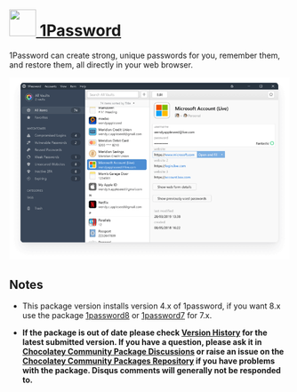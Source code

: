 # [<img src="https://cdn.jsdelivr.net/gh/chocolatey-community/chocolatey-packages@09451a71b28e4ee0b3ea3841ab130b1bbf46f9b0/icons/1password.png" height="48" width="48" /> 1Password](https://chocolatey.org/packages/1password)

1Password can create strong, unique passwords for you, remember them, and restore them, all directly in your web browser.

![screenshot](https://github.com/chocolatey-community/chocolatey-packages/blob/master/manual/1password4/screenshot.png?raw=true)

## Notes

- This package version installs version 4.x of 1password, if you want 8.x use the package [1password8](https://chocolatey.org/packages/1password8) or [1password7](https://chocolatey.org/packages/1password7) for 7.x.

- **If the package is out of date please check [Version History](#versionhistory) for the latest submitted version. If you have a question, please ask it in [Chocolatey Community Package Discussions](https://github.com/chocolatey-community/chocolatey-packages/discussions) or raise an issue on the [Chocolatey Community Packages Repository](https://github.com/chocolatey-community/chocolatey-packages/issues) if you have problems with the package. Disqus comments will generally not be responded to.**
